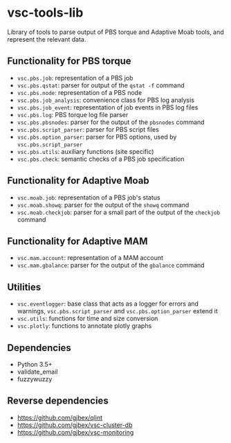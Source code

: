 # vsc-tools-lib

Library of tools to parse output of PBS torque and Adaptive Moab tools,
and represent the relevant data.

## Functionality for PBS torque

* `vsc.pbs.job`: representation of a PBS job
* `vsc.pbs.qstat`: parser for output of the `qstat -f` command
* `vsc.pbs.node`: representation of a PBS node
* `vsc.pbs.job_analysis`: convenience class for PBS log analysis
* `vsc.pbs.job_event`: representation of job events in PBS log files
* `vsc.pbs.log`: PBS torque log file parser
* `vsc.pbs.pbsnodes`: parser for the output of the `pbsnodes` command
* `vsc.pbs.script_parser`: parser for PBS script files
* `vsc.pbs.option_parser`: parser for PBS options, used by
    `vsc.pbs.script_parser`
* `vsc.pbs.utils`: auxiliary functions (site specific)
* `vsc.pbs.check`: semantic checks of a PBS job specification


## Functionality for Adaptive Moab

* `vsc.moab.job`: representation of a PBS job's status
* `vsc.moab.showq`: parser for the output of the `showq` command
* `vsc.moab.checkjob`: parser for a small part of the output of the
    `checkjob` command


## Functionality for Adaptive MAM

* `vsc.mam.account`: representation of a MAM account
* `vsc.mam.gbalance`: parser for the output of the `gbalance` command


## Utilities

* `vsc.eventlogger`: base class that acts as a logger for errors and
    warnings, `vsc.pbs.script_parser` and `vsc.pbs.option_parser` extend
    it
* `vsc.utils`: functions for time and size conversion
* `vsc.plotly`: functions to annotate plotly graphs


## Dependencies

* Python 3.5+
* validate_email
* fuzzywuzzy


## Reverse dependencies
* https://github.com/gjbex/qlint
* https://github.com/gjbex/vsc-cluster-db
* https://github.com/gjbex/vsc-monitoring
